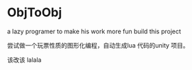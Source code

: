 # ObjToObj
a lazy programer to make his work more fun build this project

尝试做一个玩票性质的图形化编程，自动生成lua 代码的unity 项目。


该改该 lalala